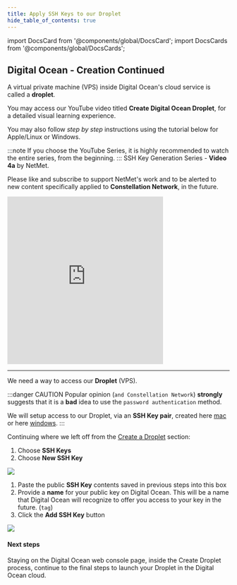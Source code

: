 ```yaml
---
title: Apply SSH Keys to our Droplet
hide_table_of_contents: true
---
```


import DocsCard from '@components/global/DocsCard';
import DocsCards from '@components/global/DocsCards';

<head>
  <title>Digital Ocean Apply SSH Keys</title>
  <meta
    name="description"
    content="Uploading our Public key to Digital Ocean Droplet"
  />
  <style>{`
    :root {
      --doc-item-container-width: 60rem;
    }
  `}
  </style>
</head>

## Digital Ocean - Creation Continued

A virtual private machine (VPS) inside Digital Ocean's cloud service is called a **droplet**.

You may access our YouTube video titled **Create Digital Ocean Droplet**, for a detailed visual learning experience. 

You may also follow *step by step* instructions using the tutorial below for Apple/Linux or Windows. 

:::note
If you choose the YouTube Series, it is highly recommended to watch the entire series, from the beginning.
:::
SSH Key Generation Series - **Video 4a** by NetMet.

Please like and subscribe to support NetMet's work and to be alerted to new content specifically applied to **Constellation Network**, in the future.

<iframe width="70%" height="380" src="https://www.youtube.com/embed/Vs_g-e99qTo" title="YouTube video player" frameborder="0" allow="accelerometer; autoplay; clipboard-write; encrypted-media; gyroscope; picture-in-picture" allowfullscreen></iframe>

---

We need a way to access our **Droplet** (VPS). 

:::danger CAUTION
Popular opinion (`and Constellation Network`) **strongly** suggests that it is a **bad** idea to use the `password authentication` method. 

We will setup access to our Droplet, via an **SSH Key pair**, created here [mac](../sshkeys/creationMac) or here [windows](../sshkeys/creationWin).
:::

Continuing where we left off from the [Create a Droplet](createDroplet.md) section:

  1. Choose **SSH Keys**
  2. Choose **New SSH Key**

![](/img/validator_nodes/node-do-sshkey1.png)

  1. Paste the public **SSH Key** contents saved in previous steps into this box
  2. Provide a **name** for your public key on Digital Ocean.  This will be a name that Digital Ocean will recognize to offer you access to your key in the future. (`tag`)
  3. Click the **Add SSH Key** button

![](/img/validator_nodes/node-do-sshkey2.png)

#### Next steps

Staying on the Digital Ocean web console page, inside the Create Droplet process, continue to the final steps to launch your Droplet in the Digital Ocean cloud.